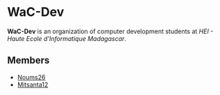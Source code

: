 # WaC-Dev

__WaC-Dev__ is an organization of computer development students at *HEI - Haute Ecole d'Informatique Madagascar*.

## Members
- [Noums26](https://github.com/Noums26)
- [Mitsanta12](https://github.com/Mitsanta12)
